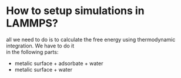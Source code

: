 # How to setup simulations in LAMMPS?  
all we need to do is to calculate the free energy using thermodynamic integration. We have to do it  
in the following parts:  
* metalic surface + adsorbate + water  
* metalic surface + water  




